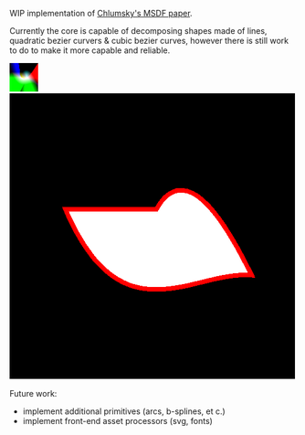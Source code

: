 WIP implementation of [Chlumsky's MSDF paper][msdf-paper].

[msdf-paper]: https://github.com/Chlumsky/msdfgen/files/3050967/thesis.pdf "Shape Decomposition for Multi-channel Distance Field"

Currently the core is capable of decomposing shapes made of lines, quadratic
bezier curvers & cubic bezier curves, however there is still work to do to
make it more capable and reliable.

![raster signed distance field output example](./shape.png)
![image rendered using the rsdf](./shape_render.png)

Future work:
 - implement additional primitives (arcs, b-splines, et c.)
 - implement front-end asset processors (svg, fonts)
